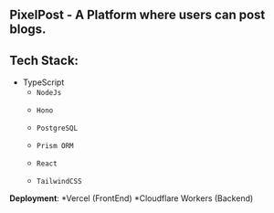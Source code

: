 ## PixelPost - A Platform where users can post blogs.

## Tech Stack:
- TypeScript
    * `NodeJs`
    -     Hono
    -     PostgreSQL
    -     Prism ORM
    -     React
    -     TailwindCSS

**Deployment**:
    *Vercel (FrontEnd)
    *Cloudflare Workers (Backend)
